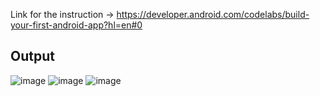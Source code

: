 Link for the instruction -> https://developer.android.com/codelabs/build-your-first-android-app?hl=en#0

## Output
![image](https://github.com/nuhanordin/NATIVE-MOBILE-PROGRAMMING/assets/107660860/c2fb7341-8008-484c-a67c-bb320001f121)
![image](https://github.com/nuhanordin/NATIVE-MOBILE-PROGRAMMING/assets/107660860/e2d513f7-66d8-4e2a-a2ea-b874aa430f73)
![image](https://github.com/nuhanordin/NATIVE-MOBILE-PROGRAMMING/assets/107660860/34c30fdd-6b07-4270-b61c-36cb6032b723)
